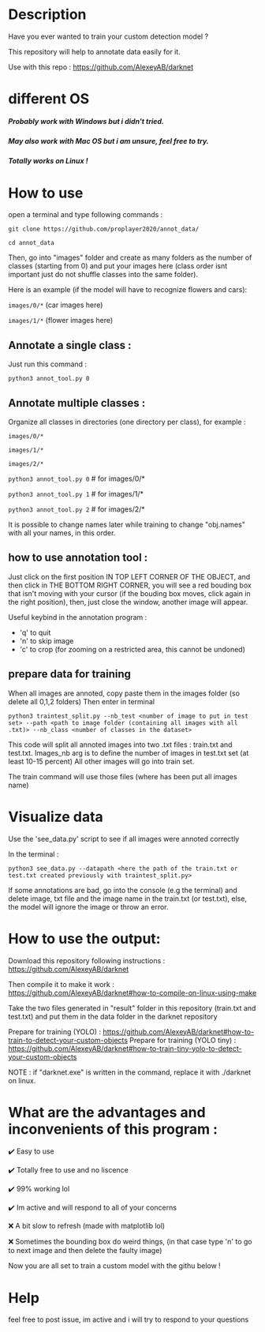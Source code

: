 # Description
Have you ever wanted to train your custom detection model ?

This repository will help to annotate data easily for it.

Use with this repo : https://github.com/AlexeyAB/darknet
# different OS
##### Probably work with Windows but i didn't tried.

##### May also work with Mac OS but i am unsure, feel free to try.

##### Totally works on Linux !
# How to use
open a terminal and type following commands : 

```git clone https://github.com/proplayer2020/annot_data/ ```

```cd annot_data```

Then, go into "images" folder and create as many folders as the number of classes (starting from 0) and put your images here (class order isnt important just do not shuffle classes into the same folder).

Here is an example (if the model will have to recognize flowers and cars):

```images/0/*``` (car images here)

```images/1/*``` (flower images here)

## Annotate a single class :
Just run this command :

```python3 annot_tool.py 0```

## Annotate multiple classes :
Organize all classes in directories (one directory per class), for example :

    images/0/*

    images/1/*
    
    images/2/*
```python3 annot_tool.py 0``` # for images/0/*

```python3 annot_tool.py 1``` # for images/1/*

```python3 annot_tool.py 2``` # for images/2/*


It is possible to change names later while training to change "obj.names" with all your names, in this order.

## how to use annotation tool : 

Just click on the first position IN TOP LEFT CORNER OF THE OBJECT, and then click in THE BOTTOM RIGHT CORNER, you will see a red bouding box that isn't moving with your cursor (if the bouding box moves, click again in the right position), then, just close the window, another image will appear.

Useful keybind in the annotation program : 
- 'q' to quit
- 'n' to skip image
- 'c' to crop (for zooming on a restricted area, this cannot be undoned)

## prepare data for training
When all images are annoted, copy paste them in the images folder (so delete all 0,1,2 folders)
Then enter in terminal

```python3 traintest_split.py --nb_test <number of image to put in test set> --path <path to image folder (containing all images with all .txt)> --nb_class <number of classes in the dataset>```

This code will split all annoted images into two .txt files : train.txt and test.txt.
Images_nb arg is to define the number of images in test.txt set (at least 10-15 percent)
All other images will go into train set.

The train command will use those files (where has been put all images name)
# Visualize data

Use the 'see_data.py' script to see if all images were annoted correctly

In the terminal : 

```python3 see_data.py --datapath <here the path of the train.txt or test.txt created previously with traintest_split.py>```

If some annotations are bad, go into the console (e.g the terminal) and delete image, txt file and the image name in the train.txt (or test.txt), else, the model will ignore the image or throw an error.
# How to use the output:

Download this repository following instructions : https://github.com/AlexeyAB/darknet

Then compile it to make it work : https://github.com/AlexeyAB/darknet#how-to-compile-on-linux-using-make

Take the two files generated in "result" folder in this repository (train.txt and test.txt) and put them in the data folder in the darknet repository

Prepare for training (YOLO) : https://github.com/AlexeyAB/darknet#how-to-train-to-detect-your-custom-objects
Prepare for training (YOLO tiny) : https://github.com/AlexeyAB/darknet#how-to-train-tiny-yolo-to-detect-your-custom-objects

NOTE : if "darknet.exe" is written in the command, replace it with ./darknet on linux.

# What are the advantages and inconvenients of this program :

 ✔️  Easy to use
 
 ✔️  Totally free to use and no liscence
 
 ✔️  99% working lol
 
 ✔️  Im active and will respond to all of your concerns
 
 ❌ A bit slow to refresh (made with matplotlib lol)
 
 ❌ Sometimes the bounding box do weird things, (in that case type 'n' to go to next image and then delete the faulty image)

Now you are all set to train a custom model with the githu below !

# Help
feel free to post issue, im active and i will try to respond to your questions
